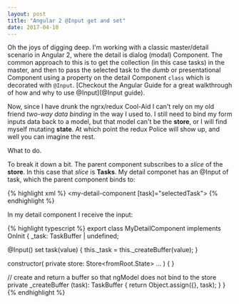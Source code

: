 ```yaml
---
layout: post
title: "Angular 2 @Input get and set"
date: 2017-04-10
---
```

Oh the joys of digging deep.  I'm working with a classic master/detail scenario in Angular 2, where the detail is dialog (modal) Component.  The common approach to this is to get the collection (in this case tasks) in the master, and then to pass the selected task to the *dumb* or presentational Component using a property on the detail Component `class` which is decorated with `@Input`. [Checkout the Angular Guide for a great walkthrough of how and why to use @Input](@Input guide).

Now, since I have drunk the ngrx/redux Cool-Aid I can't rely on my old friend *two-way data binding* in the way I used to.  I still need to bind my form inputs data back to a model, but that model can't be the **store**, or I will find myself mutating **state**.  At which point the redux Police will show up, and well you can imagine the rest.

What to do.

To break it down a bit.  The parent component subscribes to a *slice* of the **store**.  In this case that *slice* is **Tasks**.  My detail componet has an @Input of task, which the parent component binds to:

{% highlight xml %}
<my-detail-component [task]="selectedTask"></my-detail-component>
{% endhighlight %}

In my detail component I receive the input:

{% highlight typescript %}
export class MyDetailComponent implements OnInit {
  _task: TaskBuffer | undefined;

  @Input() set task(value) {
    this._task = this._createBuffer(value);
  }
  
  constructor(
  private store: Store<fromRoot.State>
  ...
  ) { }
  
  // create and return a buffer so that ngModel does not bind to the store
  private _createBuffer (task): TaskBuffer {
    return Object.assign({}, task);
  }
}
{% endhighlight %}

[@Input guide]: https://angular.io/docs/ts/latest/guide/template-syntax.html#!#inputs-outputs

